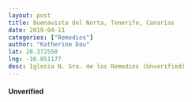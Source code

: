 ```yaml
---
layout: post
title: Buenavista del Norta, Tenerife, Canarias
date: 2019-04-11
categories: ["Remedios"]
author: "Katherine Dau"
lat: 28.372550
lng: -16.851177
desc: Iglesia N. Sra. de los Remedios (Unverified)
---
```

#### Unverified
